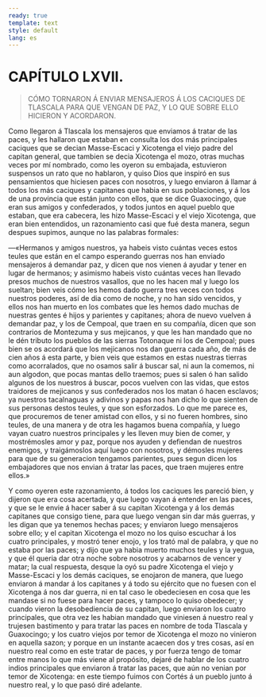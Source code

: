```yaml
---
ready: true
template: text
style: default
lang: es
---
```


# CAPÍTULO LXVII.

> CÓMO TORNARON Á ENVIAR MENSAJEROS Á LOS CACIQUES DE TLASCALA PARA QUE
> VENGAN DE PAZ, Y LO QUE SOBRE ELLO HICIERON Y ACORDARON.


Como llegaron á Tlascala los mensajeros que enviamos á tratar de las
paces, y les hallaron que estaban en consulta los dos más principales
caciques que se decian Masse-Escaci y Xicotenga el viejo padre del
capitan general, que tambien se decia Xicotenga el mozo, otras muchas
veces por mí nombrado, como les oyeron su embajada, estuvieron
suspensos un rato que no hablaron, y quiso Dios que inspiró en sus
pensamientos que hiciesen paces con nosotros, y luego enviaron á llamar
á todos los más caciques y capitanes que habia en sus poblaciones, y á
los de una provincia que están junto con ellos, que se dice Guaxocingo,
que eran sus amigos y confederados, y todos juntos en aquel pueblo que
estaban, que era cabecera, les hizo Masse-Escaci y el viejo Xicotenga,
que eran bien entendidos, un razonamiento casi que fué desta manera,
segun despues supimos, aunque no las palabras formales:

—«Hermanos y amigos nuestros, ya habeis visto cuántas veces estos
teules que están en el campo esperando guerras nos han enviado
mensajeros á demandar paz, y dicen que nos vienen á ayudar y tener en
lugar de hermanos; y asimismo habeis visto cuántas veces han llevado
presos muchos de nuestros vasallos, que no les hacen mal y luego los
sueltan; bien veis cómo les hemos dado guerra tres veces con todos
nuestros poderes, así de dia como de noche, y no han sido vencidos,
y ellos nos han muerto en los combates que les hemos dado muchas de
nuestras gentes é hijos y parientes y capitanes; ahora de nuevo vuelven
á demandar paz, y los de Cempoal, que traen en su compañía, dicen que
son contrarios de Montezuma y sus mejicanos, y que les han mandado
que no le dén tributo los pueblos de las sierras Totonaque ni los de
Cempoal; pues bien se os acordará que los mejicanos nos dan guerra cada
año, de más de cien años á esta parte, y bien veis que estamos en estas
nuestras tierras como acorralados, que no osamos salir á buscar sal, ni
aun la comemos, ni aun algodon, que pocas mantas dello traemos; pues
si salen ó han salido algunos de los nuestros á buscar, pocos vuelven
con las vidas, que estos traidores de mejicanos y sus confederados nos
los matan ó hacen esclavos; ya nuestros tacalnaguas y adivinos y papas
nos han dicho lo que sienten de sus personas destos teules, y que son
esforzados. Lo que me parece es, que procuremos de tener amistad con
ellos, y si no fueren hombres, sino teules, de una manera y de otra
les hagamos buena compañía, y luego vayan cuatro nuestros principales
y les lleven muy bien de comer, y mostrémosles amor y paz, porque nos
ayuden y defiendan de nuestros enemigos, y traigámoslos aquí luego
con nosotros, y démosles mujeres para que de su generacion tengamos
parientes, pues segun dicen los embajadores que nos envian á tratar las
paces, que traen mujeres entre ellos.»

Y como oyeren este razonamiento, á todos los caciques les pareció bien,
y dijeron que era cosa acertada, y que luego vayan á entender en las
paces, y que se le envie á hacer saber á su capitan Xicotenga y á los
demás capitanes que consigo tiene, para que luego vengan sin dar más
guerras, y les digan que ya tenemos hechas paces; y enviaron luego
mensajeros sobre ello; y el capitan Xicotenga el mozo no los quiso
escuchar á los cuatro principales, y mostró tener enojo, y los trató
mal de palabra, y que no estaba por las paces; y dijo que ya habia
muerto muchos teules y la yegua, y que él queria dar otra noche sobre
nosotros y acabarnos de vencer y matar; la cual respuesta, desque la
oyó su padre Xicotenga el viejo y Masse-Escaci y los demás caciques,
se enojaron de manera, que luego enviaron á mandar á los capitanes y á
todo su ejército que no fuesen con el Xicotenga á nos dar guerra, ni en
tal caso le obedeciesen en cosa que les mandase si no fuese para hacer
paces, y tampoco lo quiso obedecer; y cuando vieron la desobediencia de
su capitan, luego enviaron los cuatro principales, que otra vez les
habian mandado que viniesen á nuestro real y trujesen bastimento y para
tratar las paces en nombre de toda Tlascala y Guaxocingo; y los cuatro
viejos por temor de Xicotenga el mozo no vinieron en aquella sazon; y
porque en un instante acaecen dos y tres cosas, así en nuestro real
como en este tratar de paces, y por fuerza tengo de tomar entre manos
lo que más viene al propósito, dejaré de hablar de los cuatro indios
principales que enviaron á tratar las paces, que aún no venian por
temor de Xicotenga: en este tiempo fuimos con Cortés á un pueblo junto
á nuestro real, y lo que pasó diré adelante.
